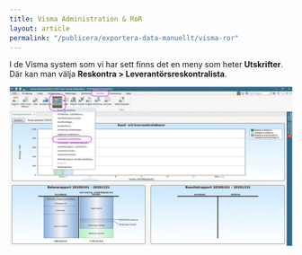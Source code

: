 ```yaml
---
title: Visma Administration & RoR
layout: article
permalink: "/publicera/exportera-data-manuellt/visma-ror"
---
```


I de Visma system som vi har sett finns det en meny som heter **Utskrifter**. Där kan man välja **Reskontra > Leverantörsreskontralista**.

![](/assets/images/guide/ror/visma-ror-1.png)

